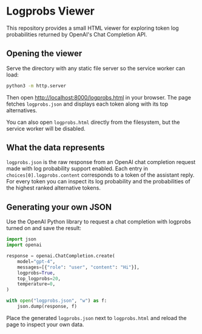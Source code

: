 # Logprobs Viewer

This repository provides a small HTML viewer for exploring token log probabilities returned by OpenAI's Chat Completion API.

## Opening the viewer

Serve the directory with any static file server so the service worker can load:

```bash
python3 -m http.server
```

Then open [http://localhost:8000/logprobs.html](http://localhost:8000/logprobs.html) in your browser. The page fetches `logprobs.json` and displays each token along with its top alternatives.

You can also open `logprobs.html` directly from the filesystem, but the service worker will be disabled.

## What the data represents

`logprobs.json` is the raw response from an OpenAI chat completion request made with log probability support enabled. Each entry in `choices[0].logprobs.content` corresponds to a token of the assistant reply. For every token you can inspect its log probability and the probabilities of the highest ranked alternative tokens.

## Generating your own JSON

Use the OpenAI Python library to request a chat completion with logprobs turned on and save the result:

```python
import json
import openai

response = openai.ChatCompletion.create(
    model="gpt-4",
    messages=[{"role": "user", "content": "Hi"}],
    logprobs=True,
    top_logprobs=20,
    temperature=0,
)

with open("logprobs.json", "w") as f:
    json.dump(response, f)
```

Place the generated `logprobs.json` next to `logprobs.html` and reload the page to inspect your own data.
